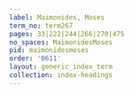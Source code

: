 ```yaml
---
label: Maimonides, Moses
term_no: term267
pages: 33|222|244|266|270|475
no_spaces: MaimonidesMoses
pid: maimonidesmoses
order: '0611'
layout: generic_index_term
collection: index-headings
---
```

